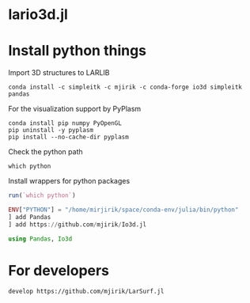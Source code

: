 # lario3d.jl


# Install python things
Import 3D structures to LARLIB

    conda install -c simpleitk -c mjirik -c conda-forge io3d simpleitk pandas

For the visualization support by PyPlasm

```commandline
conda install pip numpy PyOpenGL
pip uninstall -y pyplasm
pip install --no-cache-dir pyplasm
```

Check the python path

```commandline
which python
```


Install wrappers for python packages

```julia
run(`which python`)

ENV["PYTHON"] = "/home/mirjirik/space/conda-env/julia/bin/python"
] add Pandas
] add https://github.com/mjirik/Io3d.jl

using Pandas, Io3d

```

# For developers

```
develop https://github.com/mjirik/LarSurf.jl
```
